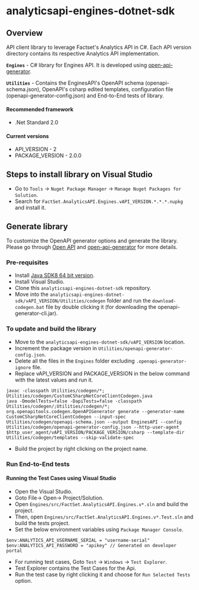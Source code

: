 # analyticsapi-engines-dotnet-sdk

## Overview
API client library to leverage Factset's Analytics API in C#. Each API version directory contains its respective Analytics API implementation.

**`Engines`** - C# library for Engines API. It is developed using [open-api-generator](https://github.com/OpenAPITools/openapi-generator).

**`Utilities`** - Contains the EnginesAPI's OpenAPI schema (openapi-schema.json), OpenAPI's csharp edited templates, configuration file (openapi-generator-config.json) and End-to-End tests of library. 

#### Recommended framework
* .Net Standard 2.0

#### Current versions
* API_VERSION - 2
* PACKAGE_VERSION - 2.0.0

## Steps to install library on Visual Studio
* Go to `Tools` -> `Nuget Package Manager` -> `Manage Nuget Packages for Solution`.
* Search for `FactSet.AnalyticsAPI.Engines.vAPI_VERSION.*.*.*.nupkg` and install it.

## Generate library
To customize the OpenAPI generator options and generate the library. Please go through [Open API](https://swagger.io/docs/specification/about/) and [open-api-generator](https://github.com/OpenAPITools/openapi-generator) for more details.

### Pre-requisites
* Install [Java SDK8 64 bit version](http://www.oracle.com/technetwork/java/javase/downloads/jdk8-downloads-2133151.html).
* Install Visual Studio.
* Clone this `analyticsapi-engines-dotnet-sdk` repository.
* Move into the `analyticsapi-engines-dotnet-sdk/vAPI_VERSION/Utilities/codegen` folder and run the `download-codegen.bat` file by double clicking it (for downloading the openapi-generator-cli.jar).

### To update and build the library
* Move to the `analyticsapi-engines-dotnet-sdk/vAPI_VERSION` location.
* Increment the package version in `Utilities/openapi-generator-config.json`.
* Delete all the files in the `Engines` folder excluding `.openapi-generator-ignore` file. 
* Replace vAPI_VERSION and PACKAGE_VERSION in the below command with the latest values and run it.
```
javac -classpath Utilities/codegen/*; Utilities/codegen/CustomCSharpNetCoreClientCodegen.java
java -DmodelTests=false -DapiTests=false -classpath Utilities/codegen/;Utilities/codegen/*; org.openapitools.codegen.OpenAPIGenerator generate --generator-name CustomCSharpNetCoreClientCodegen --input-spec Utilities/codegen/openapi-schema.json --output EnginesAPI --config Utilities/codegen/openapi-generator-config.json --http-user-agent $http_user_agent/vAPI_VERSION/PACKAGE_VERSION/csharp --template-dir Utilities/codegen/templates --skip-validate-spec
```
* Build the project by right clicking on the project name.

### Run End-to-End tests

#### Running the Test Cases using Visual Studio
* Open the Visual Studio.
* Goto File-> Open-> Project/Solution.
* Open `Engines/src/FactSet.AnalyticsAPI.Engines.v*.sln` and build the project.
* Then, open `Engines/src/FactSet.AnalyticsAPI.Engines.v*.Test.sln` and build the tests project.
* Set the below environment variables using `Package Manager Console`.
```
$env:ANALYTICS_API_USERNAME_SERIAL = "username-serial"
$env:ANALYTICS_API_PASSWORD = "apikey" // Generated on developer portal
```
* For running test cases, Goto `Test` -> `Windows` -> `Test Explorer`.
* Test Explorer contains the Test Cases for the Api.
* Run the test case by right clicking it and choose for `Run Selected Tests` option.